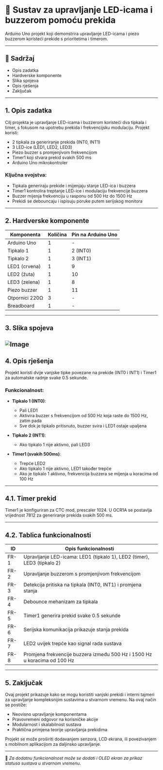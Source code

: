 # 🔁 Sustav za upravljanje LED-icama i buzzerom pomoću prekida

Arduino Uno projekt koji demonstrira upravljanje LED-icama i piezo buzzerom koristeći prekide s prioritetima i timerom.

---

## 📖 Sadržaj

- Opis zadatka  
- Hardverske komponente  
- Slika spojeva  
- Opis rješenja  
- Zaključak  

---

## 1. Opis zadatka

Cilj projekta je upravljanje LED-icama i buzzerom koristeći dva tipkala i timer, s fokusom na upotrebu prekida i frekvencijsku modulaciju. Projekt koristi:

- 2 tipkala za generiranje prekida (INT0, INT1)
- 3 LED-ice (LED1, LED2, LED3)
- Piezo buzzer s promjenjivom frekvencijom
- Timer1 koji stvara prekid svakih 500 ms
- Arduino Uno mikrokontroler

### Ključna svojstva:

- Tipkala generiraju prekide i mijenjaju stanje LED-ica i buzzera
- Timer1 kontrolira treptanje LED-ice i modulaciju frekvencije buzzera
- Buzzer mijenja frekvenciju u rasponu od 500 Hz do 1500 Hz
- Prekidi se debouncaju i ispisuju poruke putem serijskog monitora

---

## 2. Hardverske komponente

| Komponenta       | Količina | Pin na Arduino Uno         |
|------------------|----------|-----------------------------|
| Arduino Uno      | 1        | -                           |
| Tipkalo 1        | 1        | 2 (INT0)                    |
| Tipkalo 2        | 1        | 3 (INT1)                    |
| LED1 (crvena)    | 1        | 9                           |
| LED2 (žuta)      | 1        | 10                          |
| LED3 (zelena)    | 1        | 8                           |
| Piezo buzzer     | 1        | 11                          |
| Otpornici 220Ω   | 3        | -                           |
| Breadboard       | 1        | -                           |


---

## 3. Slika spojeva

![Image](https://github.com/user-attachments/assets/da3097e8-c63c-4077-b859-45b4b2a5f634)
---

## 4. Opis rješenja

Projekt koristi dvije vanjske tipke povezane na prekide (INT0 i INT1) i Timer1 za automatske radnje svake 0.5 sekunde.

### Funkcionalnost:

- **Tipkalo 1 (INT0)**:
  - Pali LED1
  - Aktivira buzzer s frekvencijom od 500 Hz koja raste do 1500 Hz, zatim pada
  - Sve dok je tipkalo pritisnuto, buzzer svira i LED1 ostaje upaljena

- **Tipkalo 2 (INT1)**:
  - Ako tipkalo 1 nije aktivno, pali LED3

- **Timer1 (svakih 500ms)**:
  - Trepće LED2
  - Ako tipkalo 1 nije aktivno, LED1 također trepće
  - Ako je tipkalo 1 aktivno, frekvencija buzzera se mijenja u koracima od 100 Hz

---

## 4.1. Timer prekid

Timer1 je konfiguriran za CTC mod, prescaler 1024. U OCR1A se postavlja vrijednost 7812 za generiranje prekida svakih 500 ms.

---

## 4.2. Tablica funkcionalnosti

| ID   | Opis funkcionalnosti |
|------|----------------------|
| FR-1 | Upravljanje LED-icama: LED1 (tipkalo 1), LED2 (timer), LED3 (tipkalo 2) |
| FR-2 | Upravljanje buzzerom s promjenjivom frekvencijom |
| FR-3 | Detekcija pritiska na tipkala (INT0, INT1) i promjena stanja |
| FR-4 | Debounce mehanizam za tipkala |
| FR-5 | Timer1 generira prekid svake 0.5 sekunde |
| FR-6 | Serijska komunikacija prikazuje stanja prekida |
| FR-7 | LED2 uvijek trepće kao signal rada sustava |
| FR-8 | Promjena frekvencije buzzera između 500 Hz i 1500 Hz u koracima od 100 Hz |

---

## 5. Zaključak

Ovaj projekt prikazuje kako se mogu koristiti vanjski prekidi i interni tajmeri za upravljanje kompleksnijim sustavima u stvarnom vremenu. Na ovaj način se postiže:

- Neovisno upravljanje komponentama
- Pravovremeni odgovor na korisničke akcije
- Modularnost i skalabilnost sustava
- Praktična primjena teorije upravljanja prekidima

Projekt se može proširiti dodavanjem senzora, LCD ekrana, ili povezivanjem s mobilnom aplikacijom za daljinsko upravljanje.

---

📌 *Za dodatnu funkcionalnost može se dodati i OLED ekran za prikaz statusa sustava u stvarnom vremenu.*

